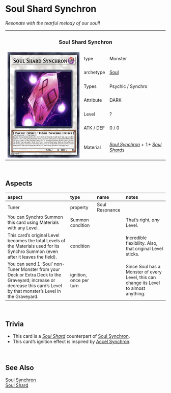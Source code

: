 # Soul Shard Synchron

*Resonate with the tearful melody of our soul!*

<table>
  <tr>
    <th colspan="3"> <h3> Soul Shard Synchron </h3> </th>
  </tr>
  <tr>
    <td rowspan="8"> <img src="../../../../.assets/cards/synchro/Soul Shard Synchron.png" width="320px"> </td>
  </tr>
  <tr>
    <td> type </td>
    <td> Monster </td>
  </tr>
  <tr>
    <td> archetype </td>
    <td> <a href="../../../archetypes/Soul.md">Soul</a> </td>
  </tr>
  <tr>
    <td> Types </td>
    <td> Psychic / Synchro </td>
  </tr>
  <tr>
    <td> Attribute </td>
    <td> DARK </td>
  </tr>
  <tr>
    <td> Level </td>
    <td> ? </td>
  </tr>
  <tr>
    <td> ATK / DEF </td>
    <td> 0 / 0 </td>
  </tr>
  <tr>
    <td> Material </td>
    <td> <a href="../standard/Soul%20Synchron.md"><em>Soul Synchron</em></a> + 1+ <a href="../standard/Soul%20Shard.md"><em>Soul Shard</em></a>s </td>
  </tr>
</table>


<br>


## Aspects

| aspect | type | name | notes |
| :----- | :--- | :--- | :---- |
| Tuner | property | Soul Resonance | |
| You can Synchro Summon this card using Materials with any Level. | Summon condition | | That’s right, *any* Level. |
| This card’s original Level becomes the total Levels of the Materials used for its Synchro Summon (even after it leaves the field). | condition | | Incredible flexibility. Also, that original Level sticks. |
| You can send 1 ‘Soul’ non-Tuner Monster from your Deck or Extra Deck to the Graveyard; increase or decrease this card’s Level by that monster’s Level in the Graveyard. | ignition, once per turn | | Since *Soul* has a Monster of every Level, this can change its Level to almost anything. |


<br>


## Trivia

- This card is a [*Soul Shard*](../../../archetypes/Soul.md) counterpart of [Soul Synchron](../standard/Soul%20Synchron.md).
- This card’s ignition effect is inspired by [Accel Synchron](https://yugipedia.com/wiki/Accel_Synchron).


<br>


## See Also

[Soul Synchron](../standard/Soul%20Synchron.md)  
[Soul Shard](../standard/Soul%20Shard.md)  
